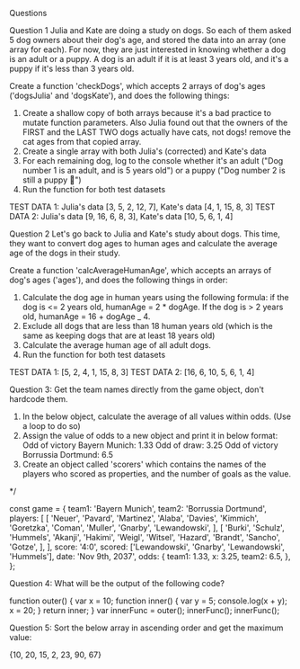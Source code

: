 Questions

Question 1
Julia and Kate are doing a study on dogs. So each of them asked 5 dog owners about their dog's age, and stored the data into an array (one array for each). For now, they are just interested in knowing whether a dog is an adult or a puppy. A dog is an adult if it is at least 3 years old, and it's a puppy if it's less than 3 years old.

Create a function 'checkDogs', which accepts 2 arrays of dog's ages ('dogsJulia' and 'dogsKate'), and does the following things:

1. Create a shallow copy of both arrays because it's a bad practice to mutate function parameters. Also Julia found out that the owners of the FIRST and the LAST TWO dogs actually have cats, not dogs! remove the cat ages from that copied array.
2. Create a single array with both Julia's (corrected) and Kate's data
3. For each remaining dog, log to the console whether it's an adult ("Dog number 1 is an adult, and is 5 years old") or a puppy ("Dog number 2 is still a puppy 🐶")
4. Run the function for both test datasets

TEST DATA 1: Julia's data [3, 5, 2, 12, 7], Kate's data [4, 1, 15, 8, 3]
TEST DATA 2: Julia's data [9, 16, 6, 8, 3], Kate's data [10, 5, 6, 1, 4]


Question 2
Let's go back to Julia and Kate's study about dogs. This time, they want to convert dog ages to human ages and calculate the average age of the dogs in their study.

Create a function 'calcAverageHumanAge', which accepts an arrays of dog's ages ('ages'), and does the following things in order:

1. Calculate the dog age in human years using the following formula: if the dog is <= 2 years old, humanAge = 2 * dogAge. If the dog is > 2 years old, humanAge = 16 + dogAge _ 4.
2. Exclude all dogs that are less than 18 human years old (which is the same as keeping dogs that are at least 18 years old)
3. Calculate the average human age of all adult dogs.
4. Run the function for both test datasets

TEST DATA 1: [5, 2, 4, 1, 15, 8, 3]
TEST DATA 2: [16, 6, 10, 5, 6, 1, 4]


Question 3:
Get the team names directly from the game object, don't hardcode them.

1. In the below object, calculate the average of all values within odds. (Use a loop to do so)
2. Assign the value of odds to a new object and print it in below format:
      Odd of victory Bayern Munich: 1.33
      Odd of draw: 3.25
      Odd of victory Borrussia Dortmund: 6.5
3. Create an object called 'scorers' which contains the names of the players who scored as properties, and the number of goals as the value. 

\*/

const game = {
team1: 'Bayern Munich',
team2: 'Borrussia Dortmund',
players: [
[
'Neuer',
'Pavard',
'Martinez',
'Alaba',
'Davies',
'Kimmich',
'Goretzka',
'Coman',
'Muller',
'Gnarby',
'Lewandowski',
],
[
'Burki',
'Schulz',
'Hummels',
'Akanji',
'Hakimi',
'Weigl',
'Witsel',
'Hazard',
'Brandt',
'Sancho',
'Gotze',
],
],
score: '4:0',
scored: ['Lewandowski', 'Gnarby', 'Lewandowski', 'Hummels'],
date: 'Nov 9th, 2037',
odds: {
team1: 1.33,
x: 3.25,
team2: 6.5,
},
};


Question 4:
What will be the output of the following code?

function outer() {
   var x = 10;
   function inner() {
      var y = 5;
      console.log(x + y);
      x = 20;
   }
   return inner;
}
var innerFunc = outer();
innerFunc();
innerFunc();

Question 5:
Sort the below array in ascending order and get the maximum value:

{10, 20, 15, 2, 23, 90, 67}
